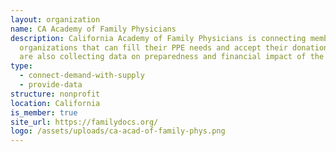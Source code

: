```yaml
---
layout: organization
name: CA Academy of Family Physicians
description: California Academy of Family Physicians is connecting members with
  organizations that can fill their PPE needs and accept their donations. They
  are also collecting data on preparedness and financial impact of the pandemic.
type:
  - connect-demand-with-supply
  - provide-data
structure: nonprofit
location: California
is_member: true
site_url: https://familydocs.org/
logo: /assets/uploads/ca-acad-of-family-phys.png
---
```

